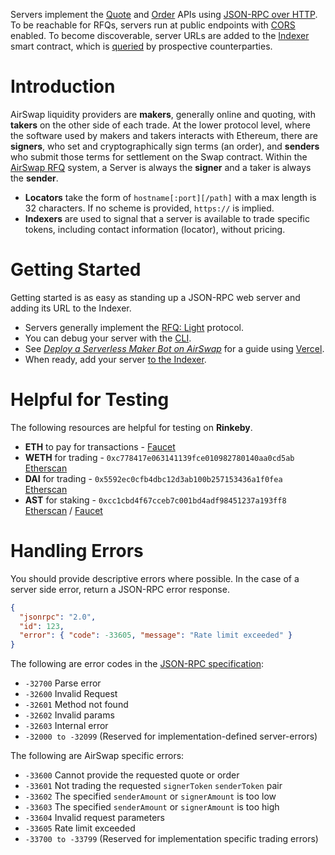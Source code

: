 Servers implement the [Quote](../protocols/quote.md) and [Order](../protocols/order.md) APIs using [JSON-RPC over HTTP](https://www.jsonrpc.org/historical/json-rpc-over-http.html). To be reachable for RFQs, servers run at public endpoints with [CORS](https://developer.mozilla.org/en-US/docs/Web/HTTP/CORS) enabled. To become discoverable, server URLs are added to the [Indexer](./add-to-the-indexer.md) smart contract, which is [queried](../take-liquidity/request-quotes.md) by prospective counterparties.

# Introduction

AirSwap liquidity providers are **makers**, generally online and quoting, with **takers** on the other side of each trade. At the lower protocol level, where the software used by makers and takers interacts with Ethereum, there are **signers**, who set and cryptographically sign terms (an order), and **senders** who submit those terms for settlement on the Swap contract. Within the [AirSwap RFQ](https://instant.airswap.io/) system, a Server is always the **signer** and a taker is always the **sender**.

- **Locators** take the form of `hostname[:port][/path]` with a max length is 32 characters. If no scheme is provided, `https://` is implied.
- **Indexers** are used to signal that a server is available to trade specific tokens, including contact information (locator), without pricing.

# Getting Started

Getting started is as easy as standing up a JSON-RPC web server and adding its URL to the Indexer.

- Servers generally implement the [RFQ: Light](../protocols/light.md) protocol.
- You can debug your server with the [CLI](./debug-with-cli.md).
- See [_Deploy a Serverless Maker Bot on AirSwap_](https://medium.com/fluidity/deploy-a-serverless-maker-bot-on-airswap-part-i-1f711ff4d379) for a guide using [Vercel](https://vercel.com/).
- When ready, add your server [to the Indexer](./add-to-the-indexer.md).

# Helpful for Testing

The following resources are helpful for testing on **Rinkeby**.

- **ETH** to pay for transactions - [Faucet](https://faucet.rinkeby.io/)
- **WETH** for trading - `0xc778417e063141139fce010982780140aa0cd5ab` [Etherscan](https://rinkeby.etherscan.io/address/0xc778417e063141139fce010982780140aa0cd5ab)
- **DAI** for trading - `0x5592ec0cfb4dbc12d3ab100b257153436a1f0fea` [Etherscan](https://rinkeby.etherscan.io/address/0x5592ec0cfb4dbc12d3ab100b257153436a1f0fea)
- **AST** for staking - `0xcc1cbd4f67cceb7c001bd4adf98451237a193ff8` [Etherscan](https://rinkeby.etherscan.io/address/0xcc1cbd4f67cceb7c001bd4adf98451237a193ff8) / [Faucet](https://ast-faucet-ui.development.airswap.io/)

# Handling Errors

You should provide descriptive errors where possible. In the case of a server side error, return a JSON-RPC error response.

```json
{
  "jsonrpc": "2.0",
  "id": 123,
  "error": { "code": -33605, "message": "Rate limit exceeded" }
}
```

The following are error codes in the [JSON-RPC specification](http://www.jsonrpc.org/specification#error_object):

- `-32700` Parse error
- `-32600` Invalid Request
- `-32601` Method not found
- `-32602` Invalid params
- `-32603` Internal error
- `-32000 to -32099` (Reserved for implementation-defined server-errors)

The following are AirSwap specific errors:

- `-33600` Cannot provide the requested quote or order
- `-33601` Not trading the requested `signerToken` `senderToken` pair
- `-33602` The specified `senderAmount` or `signerAmount` is too low
- `-33603` The specified `senderAmount` or `signerAmount` is too high
- `-33604` Invalid request parameters
- `-33605` Rate limit exceeded
- `-33700 to -33799` (Reserved for implementation specific trading errors)
